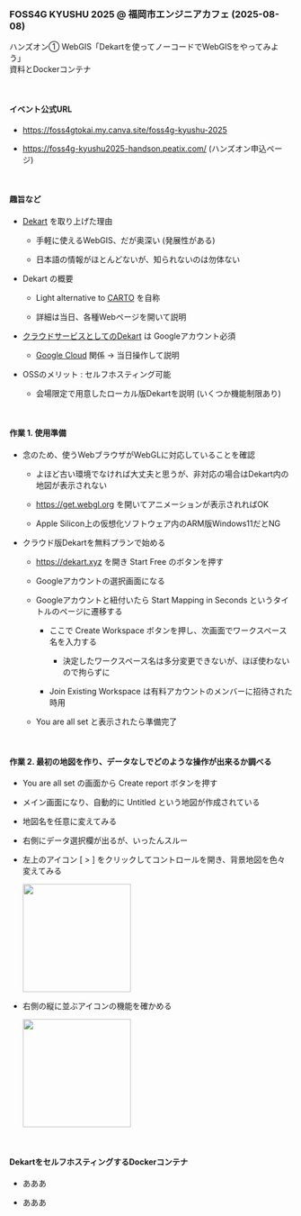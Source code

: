 ### FOSS4G KYUSHU 2025 @ 福岡市エンジニアカフェ (2025-08-08)
ハンズオン① WebGIS「Dekartを使ってノーコードでWebGISをやってみよう」
<br>資料とDockerコンテナ

<br>

#### イベント公式URL

  - https://foss4gtokai.my.canva.site/foss4g-kyushu-2025

  - https://foss4g-kyushu2025-handson.peatix.com/ (ハンズオン申込ページ)

<br>

#### 趣旨など

  - [Dekart](https://dekart.xyz) を取り上げた理由

    - 手軽に使えるWebGIS、だが奥深い (発展性がある)

    - 日本語の情報がほとんどないが、知られないのは勿体ない

  - Dekart の概要

    - Light alternative to [CARTO](https://carto.com/) を自称

    - 詳細は当日、各種Webページを開いて説明

  - [クラウドサービスとしてのDekart](https://cloud.dekart.xyz) は Googleアカウント必須

    - [Google Cloud](https://cloud.google.com) 関係 → 当日操作して説明

  - OSSのメリット : セルフホスティング可能

    - 会場限定で用意したローカル版Dekartを説明 (いくつか機能制限あり)


<br>

#### 作業 1. 使用準備

  - 念のため、使うWebブラウザがWebGLに対応していることを確認

    - よほど古い環境でなければ大丈夫と思うが、非対応の場合はDekart内の地図が表示されない

    - https://get.webgl.org を開いてアニメーションが表示されればOK

    - Apple Silicon上の仮想化ソフトウェア内のARM版Windows11だとNG

  - クラウド版Dekartを無料プランで始める

    - https://dekart.xyz を開き Start Free のボタンを押す

    - Googleアカウントの選択画面になる

    - Googleアカウントと紐付いたら Start Mapping in Seconds というタイトルのページに遷移する

      - ここで Create Workspace ボタンを押し、次画面でワークスペース名を入力する

        - 決定したワークスペース名は多分変更できないが、ほぼ使わないので拘らずに

      - Join Existing Workspace は有料アカウントのメンバーに招待された時用

    - You are all set と表示されたら準備完了

<br>

#### 作業 2. 最初の地図を作り、データなしでどのような操作が出来るか調べる

  - You are all set の画面から Create report ボタンを押す

  - メイン画面になり、自動的に Untitled という地図が作成されている

  - 地図名を任意に変えてみる

  - 右側にデータ選択欄が出るが、いったんスルー

  - 左上のアイコン [ > ] をクリックしてコントロールを開き、背景地図を色々変えてみる

    <img height="192" src="https://github.com/user-attachments/assets/21830cb7-0c8a-4b30-846d-3b6bce7f4e1a" />

  - 右側の縦に並ぶアイコンの機能を確かめる

    <img height="192" src="https://github.com/user-attachments/assets/a5573de4-b29e-432d-8260-45a636bdf8dd" />

<br>

#### DekartをセルフホスティングするDockerコンテナ

  - あああ

  - あああ

